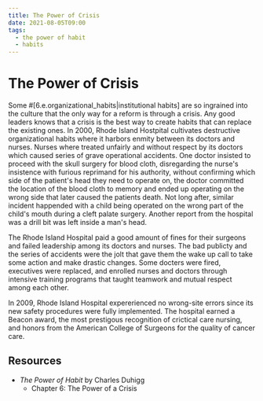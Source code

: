```yaml
---
title: The Power of Crisis
date: 2021-08-05T09:00
tags:
  - the power of habit
  - habits
---
```



# The Power of Crisis

Some #[6.e.organizational_habits|institutional habits] are so ingrained into the
culture that the only way for a reform is through a crisis. Any good leaders
knows that a crisis is the best way to create habits that can replace the
existing ones. In 2000, Rhode Island Hostpital cultivates destructive
organizational habits where it harbors enmity between its doctors and nurses.
Nurses where treated unfairly and without respect by its doctors which caused
series of grave operational accidents. One doctor insisted to proceed with the
skull surgery for blood cloth, disregarding the nurse's insistence with furious
reprimand for his authority, without confirming which side of the patient's head
they need to operate on, the doctor committed the location of the blood cloth to
memory and ended up operating on the wrong side that later caused the patients
death. Not long after, similar incident happended with a child being operated on
the wrong part of the child's mouth during a cleft palate surgery. Another
report from the hospital was a drill bit was left inside a man's head.

The Rhode Island Hospital paid a good amount of fines for their surgeons and
failed leadership among its doctors and nurses. The bad publicty and the series
of accidents were the jolt that gave them the wake up call to take some action
and make drastic changes. Some docters were fired, executives were replaced, and
enrolled nurses and doctors through intensive training programs that taught
teamwork and mutual respect among each other.

In 2009, Rhode Island Hospital expererienced no wrong-site errors since its new
safety procedures were fully implemented. The hospital earned a Beacon award,
the most prestigous recognition of crictical care nursing, and honors from the
American College of Surgeons for the quality of cancer care.


## Resources

- _The Power of Habit_ by Charles Duhigg
  - Chapter 6: The Power of a Crisis

